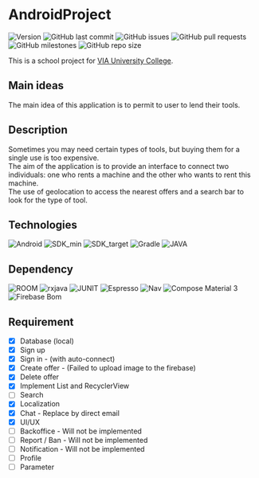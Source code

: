 # AndroidProject

![Version](https://img.shields.io/badge/version-0.5-green)
![GitHub last commit](https://img.shields.io/github/last-commit/Glassait/AndroidProject)
![GitHub issues](https://img.shields.io/github/issues/Glassait/AndroidProject)
![GitHub pull requests](https://img.shields.io/github/issues-pr/Glassait/AndroidProject)
![GitHub milestones](https://img.shields.io/github/milestones/all/Glassait/AndroidProject)
![GitHub repo size](https://img.shields.io/github/repo-size/Glassait/AndroidProject)

This is a school project for [VIA University College](https://en.via.dk/).

## Main ideas

The main idea of this application is to permit to user to lend their tools.

## Description

Sometimes you may need certain types of tools, but buying them for a single use is too expensive.  
The aim of the application is to provide an interface to connect two individuals: one who rents a
machine and the other who wants to rent this machine.  
The use of geolocation to access the nearest offers and a search bar to look for the type of tool.

## Technologies

![Android](https://img.shields.io/badge/ANDROID_(Nougat)-7.0-blue)
![SDK_min](https://img.shields.io/badge/Min_SDK-29-blue)
![SDK_target](https://img.shields.io/badge/Target_SDK-33-blue)
![Gradle](https://img.shields.io/badge/GRABLE-7.3.1-blue)
![JAVA](https://img.shields.io/badge/JAVA_Version-11-blue)

## Dependency

![ROOM](https://img.shields.io/badge/ROOM-2.4.3-red)
![rxjava](https://img.shields.io/badge/RXJava3-2.4.3-red)
![JUNIT](https://img.shields.io/badge/JUnit-4.13.2-red)
![Espresso](https://img.shields.io/badge/Espresso_Core-3.5.0-red)
![Nav](https://img.shields.io/badge/Navigation-2.5.3-red)
![Compose Material 3](https://img.shields.io/badge/Compose_Material_3-1.1.0.alpha02-red)
![Firebase Bom](https://img.shields.io/badge/Firebase_Bom-31.0.3-red)

## Requirement

- [x] Database (local)
- [x] Sign up
- [x] Sign in - (with auto-connect)
- [x] Create offer - (Failed to upload image to the firebase)
- [x] Delete offer
- [x] Implement List and RecyclerView
- [ ] Search
- [x] Localization
- [x] Chat - Replace by direct email
- [x] UI/UX
- [ ] Backoffice - Will not be implemented
- [ ] Report / Ban - Will not be implemented
- [ ] Notification - Will not be implemented
- [ ] Profile
- [ ] Parameter